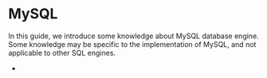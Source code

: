 # MySQL

In this guide, we introduce some knowledge about MySQL database engine. Some knowledge may be specific to the implementation of MySQL, and not applicable to other SQL engines.

- 
